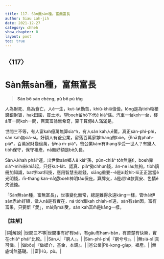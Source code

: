 ```yaml
---

title: 117. Sàn無sàn種，富無富長
author: Siau Lah-jih
date: 2021-12-27
category: chheh
show_chapter: 0
layout: post
toc: true
---
```

  
## 〈117〉
# Sàn無sàn種，富無富長
>**Sàn bô sàn chéng, pù bô pù tn̂g**
 
人為財死、鳥為食亡，人ê一生，kut-la̍t勤苦，khiû-khiû儉儉，lóng是為tio̍h粒積錢銀財寶，hak田園，買土地，望boeh留hō͘下代ê kiáⁿ孫。汽車一台koh一台，樓á厝一間koh一間，百萬富翁無希奇，算千算億ê人滿滿是。

世間三不等，有人富kah億萬無算siaⁿh，有人sàn kah人ē驚，真正sàn-phí-phí，sàn kah無siá-sì。好額人有爸公業，留落百萬家夥thang做bôe，伊nā肯phah-piàⁿ，百萬家財變億萬，伊nā m̄-piàⁿ，爸公業kám有thang享受一世人？有錢人tio̍h保守，保守祖產，nā無好額是bē久長。

Sàn人khah pháiⁿ運，出世做sàn鄉人ê kiáⁿ孫，pún-chiâⁿ to̍h無底tì，boeh靠siáⁿ-mih來khiā起，只好kut-la̍t、認真、piàⁿ勢chhun錢，án-ne iáu無夠，tio̍h讀冊加知識，bat字bat科技，應用智慧去趁錢，siāng重要--ê是ài趁hit-lō正正當當ê光明錢，m̄-thang kan-nā望boeh神明tàu保庇，算牌支，á是趁hit款賣安、色情ê失德錢。

「Sàn無sàn種，富無富長」，世事變化無常，總是難得永遠kāng一樣，管thāi伊sàn赤a̍h好額，做人nā是有實在，ná tio̍h牽kah chiah-nī遠，sàn有sàn因，富有富果，只要斷「愛」，mài貪mài受，sàn kah富m̄是kāng一樣。

### 【註解】

|詞|解說|
|世間三不等|世間事有好有bái，有gâu有ham-bān，有苦楚有快樂，實在chiâⁿ pháiⁿ比較。|
|Sàn人|『窮人』。|
|Sàn-phí-phí|『窮兮兮』。|
|無siá-sì|真可憐。|
|做bôe|『做媒介，基金，本錢』。|
|爸公業|Pē-kong-gia̍p，祖產。|
|無底tì|無基礎。|
|富|Hù，pù。|
